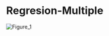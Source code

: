 # Regresion-Multiple

![Figure_1](https://user-images.githubusercontent.com/74606701/150978255-e2c4ab61-f5ed-4b9d-980a-547fe04af3be.png)
